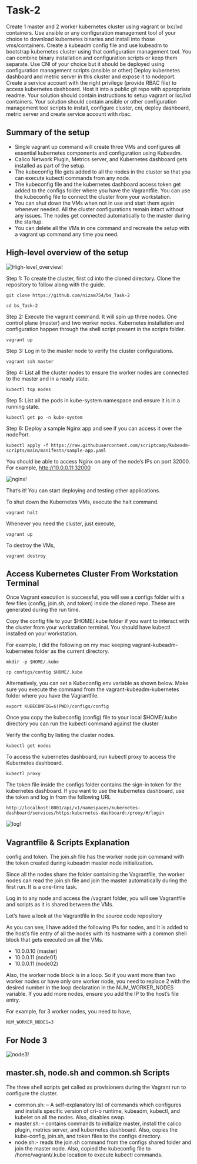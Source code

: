 # Task-2

Create 1 master and 2 worker kubernetes cluster using vagrant or lxc/lxd containers. Use
ansible or any configuration management tool of your choice to download kubernetes binaries
and install into those vms/containers. Create a kubeadm config file and use kubeadm to
bootstrap kubernetes cluster using that configuration management tool. You can combine binary
installation and configuration scripts or keep them separate.
Use CNI of your choice but it should be deployed using configuration management scripts
(ansible or other)
Deploy kubernetes dashboard and metric server in this cluster and expose it to nodeport.
Create a service account with the right privilege (provide RBAC file) to access kubernetes
dashboard. Host it into a public git repo with appropriate readme.
Your solution should contain instructions to setup vagrant or lxc/lxd containers.
Your solution should contain ansible or other configuration management tool scripts to install,
configure cluster, cni, deploy dashboard, metric server and create service account with rbac.

## Summary of the setup
- Single vagrant up command will create three VMs and configures all essential kubernetes components and configuration using Kubeadm.
- Calico Network Plugin, Metrics server, and Kubernetes dashboard gets installed as part of the setup.
- The kubeconfig file gets added to all the nodes in the cluster so that you can execute kubectl commands from any node.
- The kubeconfig file and the kubernetes dashboard access token get added to the configs folder where you have the Vagrantfile. You can use the kubeconfig file to connect the cluster from your workstation.
- You can shut down the VMs when not in use and start them again whenever needed. All the cluster configurations remain intact without any issues. The nodes get connected automatically to the master during the startup.
- You can delete all the VMs in one command and recreate the setup with a vagrant up command any time you need.
  
## High-level overview of the setup
![High-level_overview!](images/High-level_overview.jpg)

Step 1: To create the cluster, first cd into the cloned directory.
Clone the repository to follow along with the guide.
```shell
git clone https://github.com/nizam754/bs_Task-2
```

```shell
cd bs_Task-2
```
Step 2: Execute the vagrant command. It will spin up three nodes. One control plane (master) and two worker nodes. Kubernetes installation and configuration happen through the shell script present in the scripts folder.
```shell
vagrant up
```
Step 3: Log in to the master node to verify the cluster configurations.
```shell
vagrant ssh master
```
Step 4: List all the cluster nodes to ensure the worker nodes are connected to the master and in a ready state.
```shell
kubectl top nodes
```
Step 5: List all the pods in kube-system namespace and ensure it is in a running state.
```shell
kubectl get po -n kube-system
```
Step 6: Deploy a sample Nginx app and see if you can access it over the nodePort.
```shell
kubectl apply -f https://raw.githubusercontent.com/scriptcamp/kubeadm-scripts/main/manifests/sample-app.yaml
```
You should be able to access Nginx on any of the node’s IPs on port 32000. For example, http://10.0.0.11:32000

![nginx!](images/nginx.png)

That’s it! You can start deploying and testing other applications.

To shut down the Kubernetes VMs, execute the halt command.

```shell
vagrant halt
```

Whenever you need the cluster, just execute,
```shell
vagrant up
```
To destroy the VMs,
```shell
vagrant destroy
```
## Access Kubernetes Cluster From Workstation Terminal
Once Vagrant execution is successful, you will see a configs folder with a few files (config, join.sh, and token) inside the cloned repo. These are generated during the run time.

Copy the config file to your $HOME/.kube folder if you want to interact with the cluster from your workstation terminal. You should have kubectl installed on your workstation.

For example, I did the following on my mac keeping vagrant-kubeadm-kubernetes folder as the current directory.

```shell
mkdir -p $HOME/.kube
```
```shell 
cp configs/config $HOME/.kube
```
Alternatively, you can set a Kubeconfig env variable as shown below. Make sure you execute the command from the vagrant-kubeadm-kubernetes folder where you have the Vagrantfile.
```shell
export KUBECONFIG=$(PWD)/configs/config
```
Once you copy the kubeconfig (config) file to your local $HOME/.kube directory you can run the kubectl command against the cluster

Verify the config by listing the cluster nodes.

```shell
kubectl get nodes
```

To access the kubernetes dashboard, run kubectl proxy to access the Kubernetes dashboard.

```shell
kubectl proxy
```
The token file inside the configs folder contains the sign-in token for the kubernetes dashboard. If you want to use the kubernetes dashboard, use the token and log in from the following URL

```shell
http://localhost:8001/api/v1/namespaces/kubernetes-dashboard/services/https:kubernetes-dashboard:/proxy/#/login
```
![log!](images/log.png)
## Vagrantfile & Scripts Explanation
config and token. The join.sh file has the worker node join command with the token created during kubeadm master node initialization.

Since all the nodes share the folder containing the Vagrantfile, the worker nodes can read the join.sh file and join the master automatically during the first run. It is a one-time task.

Log in to any node and access the /vagrant folder, you will see Vagrantfile and scripts as it is shared between the VMs.

Let’s have a look at the Vagrantfile in the source code repository

As you can see, I have added the following IPs for nodes, and it is added to the host’s file entry of all the nodes with its hostname with a common shell block that gets executed on all the VMs.

- 10.0.0.10 (master)
- 10.0.0.11 (node01)
- 10.0.0.11 (node02)

Also, the worker node block is in a loop. So if you want more than two worker nodes or have only one worker node, you need to replace 2 with the desired number in the loop declaration in the NUM_WORKER_NODES variable. If you add more nodes, ensure you add the IP to the host’s file entry.

For example, for 3 worker nodes, you need to have,

```shell
NUM_WORKER_NODES=3
```
## For Node 3 

![node3!](images/node3.jpg)
## master.sh, node.sh and common.sh Scripts

The three shell scripts get called as provisioners during the Vagrant run to configure the cluster.

- common.sh: – A self-explanatory list of commands which configures and installs specific version of cri-o runtime, kubeadm, kubectl, and kubelet on all the nodes. Also, disables swap.
- master.sh: – contains commands to initialize master, install the calico plugin, metrics server, and kubernetes dashboard. Also, copies the kube-config, join.sh, and token files to the configs directory.
- node.sh:- reads the join.sh command from the configs shared folder and join the master node. Also, copied the kubeconfig file to /home/vagrant/.kube location to execute kubectl commands.
